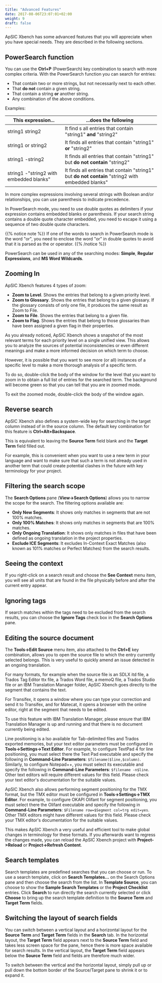 ```yaml
---
title: "Advanced Features"
date: 2017-08-06T23:07:01+02:00
weight: 9
draft: false
---
```


ApSIC Xbench has some advanced features that you will appreciate when 
you have special needs. They are described in the following sections.

## PowerSearch function

You can use the **Ctrl+P** (PowerSearch) key combination to search with 
more complex criteria. With the PowerSearch function you can search for 
entries: 

* That contain two or more strings, but not necessarily
  next to each other.
* That **do not** contain a given string.
* That contain a string **or** another string.
* Any combination of the above conditions.

Examples:

This expression... | ...does the following
------------------ | ---------------------
string1 string2 |  It find s all entries that contain "string1" **and** "string2"
string1 or string2 | It finds all entries that contain "string1" **or** "string2"
string1 -string2 | It finds all entries that contain "string1" but **do not contain** "string2"
string1 -"string2 with embedded blanks" | It finds all entries that contain "string1" but **do not contain** "string2 with embedded blanks"

In more complex expressions involving several strings with Boolean 
and/or relationships, you can use parenthesis to indicate precedence.

In PowerSearch mode, you need to use double quotes as delimiters if 
your expression contains embedded blanks or parenthesis. If your search 
string contains a double quote character embedded, you need to escape it 
using a sequence of two double quote characters. 

{{% notice note %}}
If one of the words to search in PowerSearch mode is the word 
"or", you need to enclose the word "or" in double quotes to avoid 
that it is parsed as the or operator.
{{% /notice %}}

PowerSearch can be used in any of the searching modes: **Simple**, 
**Regular Expressions**, and **MS Word Wildcards**.

## Zooming In

ApSIC Xbench features 4 types of zoom:

* 	**Zoom to Level**. Shows the entries that belong to a given priority 
  	level.
* 	**Zoom to Glossary**. Shows the entries that belong to a given glossary.
  	If the glossary consists of only one file, it produces the same result as 
	Zoom to File. 
*	**Zoom to File**. Shows the entries that belong to a given file.
*	**Zoom to Flag**. Shows the entries that belong to those glossaries than 
	have been assigned a given flag in their properties. 

As you already noticed, ApSIC Xbench shows a snapshot of the most relevant terms
for each priority level on a single unified view. This allows you to analyze
the sources of potential inconsistencies or even different meanings and make
a more informed decision on which term to choose.

However, it is possible that you want to see more (or all) instances of a 
specific level to make a more thorough analysis of a specific term.

To do so, double-click the body of the window for the level that you want to zoom
in to obtain a full list of entries for the searched term. The background will
become green so that you can tell that you are in zoomed mode.

To exit the zoomed mode, double-click the body of the window again.


## Reverse search

ApSIC Xbench also defines a system-wide key for searching in the target 
column instead of in the source column. The default key combination for 
this feature is **Ctrl+Alt+Backspace**.

This is equivalent to leaving the **Source Term** field blank and the 
**Target Term** field filled out.

For example, this is convenient when you want to use a new term in your 
language and want to make sure that such a term is not already used in 
another term that could create potential clashes in the future with key 
terminology for your project.

## Filtering the search scope

The **Search Options** pane (**View->Search Options**) allows you to 
narrow the scope for the search. The filtering options available are:

*	**Only New Segments**: It shows only matches in segments that are not 
	100% matches.
*	**Only 100% Matches**: It shows only matches in segments that are 
	100% matches.
*	**Only Ongoing Translation**: It shows only matches in files that have 
	been defined as ongoing translation in the project properties.
*	**Exclude ICE Segments**: It excludes In-Context Exact Matches (also 
	known as 101% matches or Perfect Matches) from the search results.

## Seeing the context


If you right-click on a search result and choose the **See Context**
menu item, you will see all units that are found in the file physically 
before and after the current entry appear.


## Ignoring tags

If search matches within the tags need to be excluded from the search 
results, you can choose the **Ignore Tags** check box in the **Search 
Options** pane. 

## Editing the source document

The **Tools->Edit Source** menu item, also attached to the **Ctrl+E**
key combination, allows you to open the source file to which the entry 
currently selected belongs. This is very useful to quickly amend an issue 
detected in an ongoing translation.

For many formats, for example when the source file is an SDLX itd file, a 
Trados Tag Editor ttx file, a Trados Word file, a memoQ file,
a Trados Studio file or an IBM Translation Manager folder, ApSIC Xbench goes 
directly to the segment that contains the text.

For Transifex, it opens a window where you can type your correction and 
send it to Transifex, and for Matecat, it opens a browser with the online 
editor, right at the segment that needs to be edited.

To use this feature with IBM Translation Manager, please ensure that 
IBM Translation Manager is up and running and that there is no document
currently being edited.

Line positioning is a lso available for Tab-delimited files and Trados 
exported memories, but your text editor parameters must be configured in 
**Tools->Settings->Text Editor**. For example, to configure TextPad 4 for 
line positioning, you must select there the Text Pad executable and 
specify the following in **Command-Line Parameters**: `$filename($line,$column)`.
Similarly, to configure Notepad++, you must select its executable and specify the 
following in **Command-Line Parameters**: `$filename -n$line`. Other text
editors will require different values for this field. Please check your text
editor's documentation for the suitable values.

ApSIC Xbench also allows performing segment positioning for the TMX 
format, but the TMX editor must be configured in **Tools->Settings->TMX Editor**.
For example, to configure OKAPI Olifant for segment positioning, you
must select there the Olifant executable and specify the following in
**Command-Line Parameters**: `$Filename row=$Segment col=trg edit=yes`.
Other TMX editors might have different values for this field. 
Please check your TMX editor's documentation for the suitable values. 

This makes ApSIC Xbench a very useful and efficient tool to make 
global changes in terminology for these formats. If you afterwards want 
to regress the changes made, you can reload the ApSIC Xbench project with 
**Project->Reload** or **Project->Refresh Content**.

## Search templates

Search templates are predefined searches that you can choose or run. To 
use a search template, click on **Search Templates...** on the Search 
Options pane and then choose the search from the list. In **Template 
Source**, you can choose to show the **Sample Search Templates** or the 
**Project Checklist** entries. Click **Search** to run directly the search 
currently selected or click **Choose** to bring up the search template 
definition to the **Source Term** and **Target Term** fields.

## Switching the layout of search fields

You can switch between a vertical layout and a horizontal layout for the 
**Source Term** and **Target Term** fields in the **Search** tab. In the
horizontal layout, the **Target Term** field appears next to the
**Source Term** field and takes less screen space for the pane, hence there is more 
space available for search results. In the vertical layout, the **Target Term**
field appears below the **Source Term** field and fields are therefore much 
wider.

To switch between the vertical and the horizontal layout, simply pull up 
or pull down the bottom border of the Source/Target pane to shrink it or 
to expand it.
